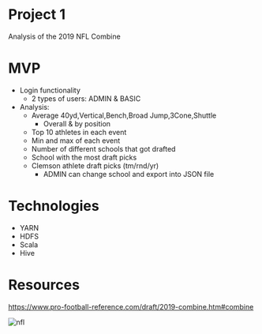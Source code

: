 # Project 1
Analysis of the 2019 NFL Combine
# MVP
- Login functionality
  - 2 types of users: ADMIN & BASIC
- Analysis:
  - Average 40yd,Vertical,Bench,Broad Jump,3Cone,Shuttle
    - Overall & by position
  - Top 10 athletes in each event
  - Min and max of each event
  - Number of different schools that got drafted
  - School with the most draft picks
  - Clemson athlete draft picks (tm/rnd/yr)
    - ADMIN can change school and export into JSON file
# Technologies
- YARN
- HDFS
- Scala
- Hive
# Resources
https://www.pro-football-reference.com/draft/2019-combine.htm#combine

![nfl](https://loodibee.com/wp-content/uploads/nfl-league-logo-300x300.png)
